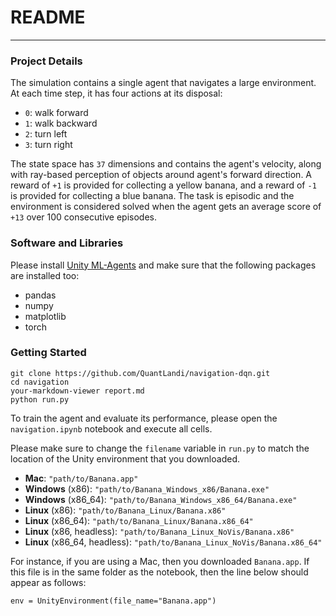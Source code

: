 # README

---
### Project Details

The simulation contains a single agent that navigates a large environment.  At each time step, it has four actions at its disposal:
- `0`: walk forward 
- `1`: walk backward
- `2`: turn left
- `3`: turn right

The state space has `37` dimensions and contains the agent's velocity, along with ray-based perception of objects around agent's forward direction.  A reward of `+1` is provided for collecting a yellow banana, and a reward of `-1` is provided for collecting a blue banana. The task is episodic and the environment is considered solved when the agent gets an average score of `+13` over 100 consecutive episodes.

### Software and Libraries

Please install [Unity ML-Agents](https://github.com/Unity-Technologies/ml-agents/blob/master/docs/Installation.md) and make sure that the following packages are installed too:
- pandas
- numpy
- matplotlib
- torch

### Getting Started
```
git clone https://github.com/QuantLandi/navigation-dqn.git
cd navigation
your-markdown-viewer report.md
python run.py
```
To train the agent and evaluate its performance, please open the `navigation.ipynb` notebook and execute all cells.

Please make sure to change the `filename` variable in `run.py` to match the location of the Unity environment that you downloaded.

- **Mac**: `"path/to/Banana.app"`
- **Windows** (x86): `"path/to/Banana_Windows_x86/Banana.exe"`
- **Windows** (x86_64): `"path/to/Banana_Windows_x86_64/Banana.exe"`
- **Linux** (x86): `"path/to/Banana_Linux/Banana.x86"`
- **Linux** (x86_64): `"path/to/Banana_Linux/Banana.x86_64"`
- **Linux** (x86, headless): `"path/to/Banana_Linux_NoVis/Banana.x86"`
- **Linux** (x86_64, headless): `"path/to/Banana_Linux_NoVis/Banana.x86_64"`

For instance, if you are using a Mac, then you downloaded `Banana.app`.  If this file is in the same folder as the notebook, then the line below should appear as follows:
```
env = UnityEnvironment(file_name="Banana.app")
``` 
